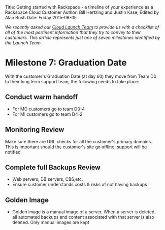Title: Getting started with Rackspace - a timeline of your experience as a Rackspace Cloud Customer
Author: Bill Hertzing and Justin Kase; Edited by Alan Bush
Date: Friday 2015-06-05

*We recently asked our [Cloud Launch Team](http://www.rackspace.com/blog/an-insiders-look-at-the-cloud-launch-team/) to provide us with a checklist of all of the most pertinent information that they try to convey to their customers. This article represents just one of seven milestones identified by the Launch Team.*

# Milestone 7: Graduation Date

With the customer's Graduation Date (at day 60) they move from Team D0 to their long term support team, the following needs to take place:

## Conduct warm handoff

* For MO customers go to team D3-4
* For MI customers go to team D4-2

## Monitoring Review

Make sure there are URL checks for all the customer's primary domains. This is important should the customer's site go offline, support will be notified

## Complete full Backups Review

* Web servers, DB servers, CBS,etc.
* Ensure customer understands costs & risks of not having backups

## Golden Image

* Golden image is a manual image of a server. When a server is deleted, all automated backups and content associated with that server is also deleted. Only manual images are kept
